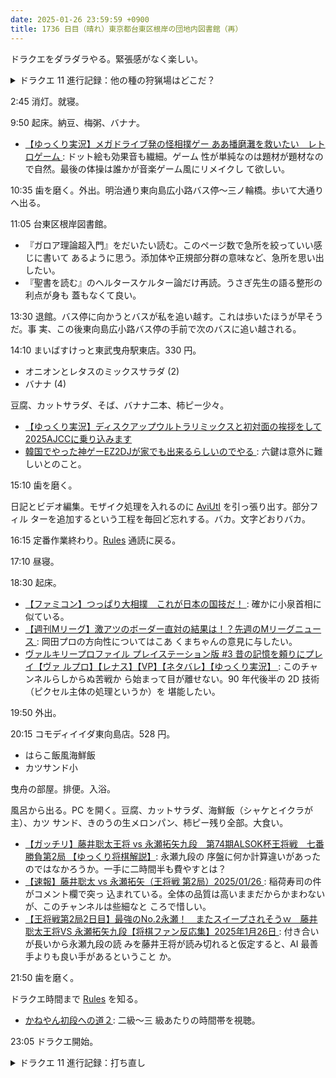 ```yaml
---
date: 2025-01-26 23:59:59 +0900
title: 1736 日目（晴れ）東京都台東区根岸の団地内図書館（再）
---
```


ドラクエをダラダラやる。緊張感がなく楽しい。

<details><summary>ドラクエ 11 進行記録：他の種の狩猟場はどこだ？</summary>
<p>天馬の塔の稼ぎは安定する。命のきのみをかき集めて最大 HP の最小値を 700 にする。これで十分。</p>

<p>たまった金で珠を買って防具を打ち直して★を完了。</p>

<p>残りの種の稼ぎ場所をロケハン。当面欲しいのはまもりのたねとすばやさのたね。
しかし、これという場所が見つからない。</p>
</details>

2:45 消灯。就寝。

9:50 起床。納豆、梅粥、バナナ。

* [【ゆっくり実況】メガドライブ発の怪相撲ゲー ああ播磨灘を救いたい　レトロゲーム
  ](https://www.youtube.com/watch?v=UHnLY6_qqLk): ドット絵も効果音も繊細。ゲーム
  性が単純なのは題材が題材なので自然。最後の体操は誰かが音楽ゲーム風にリメイクし
  て欲しい。

10:35 歯を磨く。外出。明治通り東向島広小路バス停～三ノ輪橋。歩いて大通りへ出る。

<blockquote class="twitter-tweet"
  data-conversation="none"
  data-media-max-width="480" data-theme="dark" data-align="center">
<a href="https://twitter.com/showa_yojyo/status/1883411391224463644"></a>
</blockquote>

11:05 台東区根岸図書館。

* 『ガロア理論超入門』をだいたい読む。このページ数で急所を絞っていい感じに書いて
  あるように思う。添加体や正規部分群の意味など、急所を思い出したい。
* 『聖書を読む』のヘルタースケルター論だけ再読。うさぎ先生の語る整形の利点が身も
  蓋もなくて良い。

13:30 退館。バス停に向かうとバスが私を追い越す。これは歩いたほうが早そうだ。事
実、この後東向島広小路バス停の手前で次のバスに追い越される。

14:10 まいばすけっと東武曳舟駅東店。330 円。

* オニオンとレタスのミックスサラダ (2)
* バナナ (4)

豆腐、カットサラダ、そば、バナナ二本、柿ピー少々。

* [【ゆっくり実況】ディスクアップウルトラリミックスと初対面の挨拶をして
  2025AJCCに乗り込みます](https://www.youtube.com/watch?v=MMrRY6vFaps)
* [韓国でやった神ゲーEZ2DJが家でも出来るらしいのでやる
  ](https://www.youtube.com/watch?v=Z2yvXDzqpE4): 六鍵は意外に難しいとのこと。

15:10 歯を磨く。

日記とビデオ編集。モザイク処理を入れるのに [AviUtl] を引っ張り出す。部分フィル
ターを追加するという工程を毎回ど忘れする。バカ。文字どおりバカ。

16:15 定番作業終わり。[Rules] 通読に戻る。

17:10 昼寝。

18:30 起床。

* [【ファミコン】つっぱり大相撲　これが日本の国技だ！
  ](https://www.youtube.com/watch?v=1zmd4GaLb1o): 確かに小泉首相に似ている。
* [【週刊Mリーグ】激アツのボーダー直対の結果は！？先週のMリーグニュース
  ](https://www.youtube.com/watch?v=0g-5EKc765M): 岡田プロの方向性についてはこあ
  くまちゃんの意見に与したい。
* [ヴァルキリープロファイル プレイステーション版 #3 昔の記憶を頼りにプレイ【ヴァ
  ルプロ】【レナス】【VP】【ネタバレ】【ゆっくり実況】
  ](https://www.youtube.com/watch?v=BQOviabOjyA): このチャンネルらしからぬ苦戦か
  ら始まって目が離せない。90 年代後半の 2D 技術（ピクセル主体の処理というか）を
  堪能したい。

19:50 外出。

20:15 コモディイイダ東向島店。528 円。

* はらこ飯風海鮮飯
* カツサンド小

曳舟の部屋。排便。入浴。

風呂から出る。PC を開く。豆腐、カットサラダ、海鮮飯（シャケとイクラが主）、カツ
サンド、きのうの生メロンパン、柿ピー残り全部。大食い。

* [【ガッチリ】藤井聡太王将 vs 永瀬拓矢九段　第74期ALSOK杯王将戦　七番勝負第2局
  【ゆっくり将棋解説】](https://www.youtube.com/watch?v=NByhYzahkT8): 永瀬九段の
  序盤に何か計算違いがあったのではなかろうか。一手に二時間半も費やすとは？
* [【速報】藤井聡太 vs 永瀬拓矢（王将戦 第2局）2025/01/26
  ](https://www.youtube.com/watch?v=RUo3XOgipFI): 稲荷寿司の件がコメント欄で突っ
  込まれている。全体の品質は高いままだからかまわないが、このチャンネルは些細なと
  ころで惜しい。
* [【王将戦第2局2日目】最強のNo.2永瀬！　またスイープされそうｗ　藤井聡太王将VS
  永瀬拓矢九段【将棋ファン反応集】2025年1月26日
  ](https://www.youtube.com/watch?v=AWeBNMovsA0): 付き合いが長いから永瀬九段の読
  みを藤井王将が読み切れると仮定すると、AI 最善手よりも良い手があるということ
  か。

21:50 歯を磨く。

ドラクエ時間まで [Rules] を知る。

* [かねやん初段への道２](https://www.youtube.com/watch?v=SE3lUEnvazs): 二級～三
  級あたりの時間帯を視聴。

23:05 ドラクエ開始。

<details><summary>ドラクエ 11 進行記録：打ち直し</summary>
<p>まず打ち直す武器の一覧を作成する。二度手間かもしれない。</p>

<p>描画が重くならない神の里に行って鍛冶。
オノ、ムチ、ブーメラン、両手杖、ステッキの区分に★を付ける。
帝王やら名匠やら、称号名が多様でおもしろい。</p>
</details>

[AviUtl]: <https://spring-fragrance.mints.ne.jp/aviutl/>
[Rules]: <https://docs.astral.sh/ruff/rules/>
